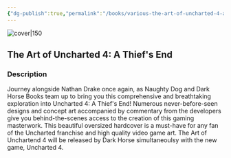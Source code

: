 ```yaml
---
{"dg-publish":true,"permalink":"/books/various-the-art-of-uncharted-4-a-thief-s-end/","title":"The Art of Uncharted 4: A Thief's End","tags":["art","video-games","non-fiction"]}
---
```




![cover|150](http://books.google.com/books/content?id=bOKaCwAAQBAJ&printsec=frontcover&img=1&zoom=1&edge=curl&source=gbs_api)

## The Art of Uncharted 4: A Thief's End

### Description

Journey alongside Nathan Drake once again, as Naughty Dog and Dark Horse Books team up to bring you this comprehensive and breathtaking exploration into Uncharted 4: A Thief's End! Numerous never-before-seen designs and concept art accompanied by commentary from the developers give you behind-the-scenes access to the creation of this gaming masterwork. This beautiful oversized hardcover is a must-have for any fan of the Uncharted franchise and high quality video game art. The Art of Unchartend 4 will be released by Dark Horse simultaneoulsy with the new game, Uncharted 4.
```